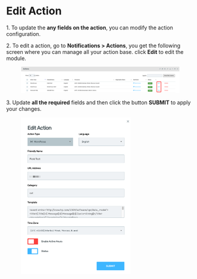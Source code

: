 # Edit Action

1\.      To update the **any fields on the action**, you can modify the action configuration.

2\.      To edit a action, go to **Notifications > Actions**, you get the following screen where you can manage all your action base. click **Edit** to edit the module.&#x20;

<div align="left">

<figure><img src="../../../.gitbook/assets/image (736).png" alt=""><figcaption></figcaption></figure>

</div>

3\.      Update **all the required** fields and then click the button **SUBMIT** to apply your changes.

<div align="left">

<figure><img src="../../../.gitbook/assets/image (737).png" alt="" width="294"><figcaption></figcaption></figure>

</div>
